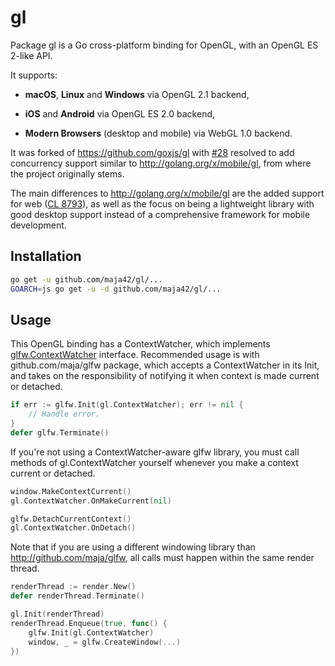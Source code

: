 # gl

Package gl is a Go cross-platform binding for OpenGL, with an OpenGL ES 2-like API.

It supports:

- **macOS**, **Linux** and **Windows** via OpenGL 2.1 backend,

- **iOS** and **Android** via OpenGL ES 2.0 backend,

- **Modern Browsers** (desktop and mobile) via WebGL 1.0 backend.

It was forked of https://github.com/goxjs/gl with [#28](https://github.com/goxjs/gl/issues/28) resolved
to add concurrency support similar to http://golang.org/x/mobile/gl, from where the project originally stems. 

The main differences to http://golang.org/x/mobile/gl are the added support for web ([CL 8793](https://go-review.googlesource.com/8793)),
as well as the focus on being a lightweight library with good desktop support instead of a comprehensive framework for mobile development.

Installation
------------

```bash
go get -u github.com/maja42/gl/...
GOARCH=js go get -u -d github.com/maja42/gl/...
```

Usage
-----

This OpenGL binding has a ContextWatcher, which implements [glfw.ContextWatcher](https://godoc.org/github.com/maja/glfw#ContextWatcher)
interface. Recommended usage is with github.com/maja/glfw package, which accepts a ContextWatcher in its Init, and takes on the responsibility
of notifying it when context is made current or detached.

```Go
if err := glfw.Init(gl.ContextWatcher); err != nil {
	// Handle error.
}
defer glfw.Terminate()
```

If you're not using a ContextWatcher-aware glfw library, you must call methods of gl.ContextWatcher yourself whenever
you make a context current or detached.

```Go
window.MakeContextCurrent()
gl.ContextWatcher.OnMakeCurrent(nil)

glfw.DetachCurrentContext()
gl.ContextWatcher.OnDetach()
```

Note that if you are using a different windowing library than http://github.com/maja/glfw, all calls must happen within the same render thread.

```Go
renderThread := render.New()
defer renderThread.Terminate()

gl.Init(renderThread)
renderThread.Enqueue(true, func() {
    glfw.Init(gl.ContextWatcher)
    window, _ = glfw.CreateWindow(...)
})
```
